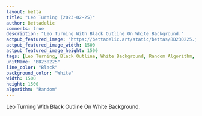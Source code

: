 ```yaml
---
layout: betta
title: "Leo Turning (2023-02-25)"
author: Bettadelic
comments: true
description: "Leo Turning With Black Outline On White Background."
actpub_featured_image: "https://bettadelic.art/static/bettas/BD230225.jpg"
actpub_featured_image_width: 1500
actpub_featured_image_height: 1500
tags: [Leo Turning, Black Outline, White Background, Random Algorithm, February 2023]
unitName: "BD230225"
line_color: "Black"
background_color: "White"
width: 1500
height: 1500
algorithm: "Random"
---
```


Leo Turning With Black Outline On White Background.
